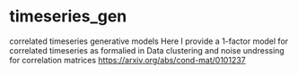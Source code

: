 # timeseries_gen
correlated timeseries generative models
Here I provide a 1-factor model for correlated timeseries as formalied in 
Data clustering and noise undressing for correlation matrices
https://arxiv.org/abs/cond-mat/0101237
